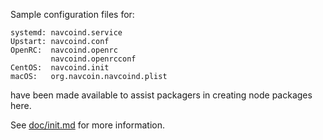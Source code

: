 Sample configuration files for:
```
systemd: navcoind.service
Upstart: navcoind.conf
OpenRC:  navcoind.openrc
         navcoind.openrcconf
CentOS:  navcoind.init
macOS:   org.navcoin.navcoind.plist
```
have been made available to assist packagers in creating node packages here.

See [doc/init.md](../../doc/init.md) for more information.
